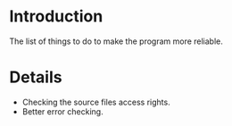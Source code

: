 # Introduction #

The list of things to do to make the program more reliable.

# Details #

  * Checking the source files access rights.
  * Better error checking.